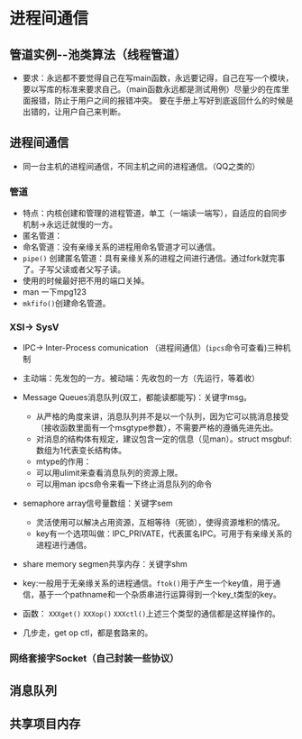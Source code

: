 # 进程间通信

## 管道实例--池类算法（线程管道）
- 要求：永远都不要觉得自己在写main函数，永远要记得，自己在写一个模块，要以写库的标准来要求自己。（main函数永远都是测试用例）尽量少的在库里面报错，防止于用户之间的报错冲突。
要在手册上写好到底返回什么的时候是出错的，让用户自己来判断。

## 进程间通信
- 同一台主机的进程间通信，不同主机之间的进程通信。（QQ之类的）
  
### 管道
- 特点：内核创建和管理的进程管道，单工（一端读一端写），自适应的自同步机制->永远迁就慢的一方。
- 匿名管道：
- 命名管道：没有亲缘关系的进程用命名管道才可以通信。
- ```pipe()``` 创建匿名管道：具有亲缘关系的进程之间进行通信。通过fork就完事了。子写父读或者父写子读。
- 使用的时候最好把不用的端口关掉。
- man 一下mpg123
- ```mkfifo()```创建命名管道。 

### XSI-> SysV
- IPC-> Inter-Process comunication （进程间通信）(```ipcs```命令可查看)三种机制
- 主动端：先发包的一方。被动端：先收包的一方（先运行，等着收）
- Message Queues消息队列(双工，都能读都能写)：关键字msg。
  - 从严格的角度来讲，消息队列并不是以一个队列，因为它可以挑消息接受（接收函数里面有一个msgtype参数），不需要严格的遵循先进先出。
  - 对消息的结构体有规定，建议包含一定的信息（见man）。struct msgbuf:数组为1代表变长结构体。
  - mtype的作用：
  - 可以用ulimit来查看消息队列的资源上限。
  - 可以用man ipcs命令来看一下终止消息队列的命令


- semaphore array信号量数组：关键字sem
  - 灵活使用可以解决占用资源，互相等待（死锁），使得资源堆积的情况。 
  - key有一个选项叫做：IPC_PRIVATE，代表匿名IPC。可用于有亲缘关系的进程进行通信。
- share memory segmen共享内存：关键字shm
- key:一般用于无亲缘关系的进程通信。```ftok()```用于产生一个key值，用于通信，基于一个pathname和一个杂质串进行运算得到一个key_t类型的key。
- 函数： ```XXXget()``` ```XXXop()``` ```XXXctl()```上述三个类型的通信都是这样操作的。
- 几步走，get op ctl，都是套路来的。

### 网络套接字Socket（自己封装一些协议）


## 消息队列

## 共享项目内存
